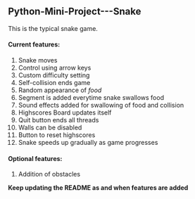 ## Python-Mini-Project---Snake  

  This is the typical snake game.  
  
#### Current features:  
  1. Snake moves  
  2. Control using arrow keys  
  3. Custom difficulty setting
  4. Self-collision ends game
  5. Random appearance of _food_
  6. Segment is added everytime snake swallows food
  7. Sound effects added for swallowing of food and collision
  8. Highscores Board updates itself
  9. Quit button ends all threads  
 10. Walls can be disabled  
 11. Button to reset highscores
 12. Snake speeds up gradually as game progresses
  
  
#### Optional features:  
  1. Addition of obstacles  
  
  **Keep updating the README as and when features are added**
